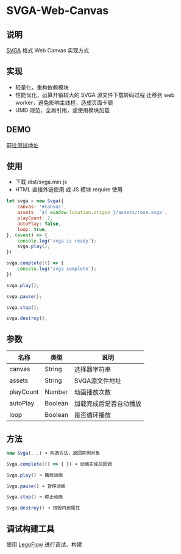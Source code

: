 # SVGA-Web-Canvas

## 说明

[SVGA](http://code.yy.com/ued/SVGA-Format) 格式 Web Canvas 实现方式

## 实现

* 轻量化，重构依赖模块
* 性能优化，运算开销较大的 SVGA 源文件下载转码过程 迁移到 web worker，避免影响主线程，造成页面卡顿
* UMD 规范，全局引用，或使用模块加载

## DEMO

[前往测试地址]()

## 使用

* 下载 dist/svga.min.js
* HTML 直接外链使用 或 JS 模块 require 使用

```js
let svga = new Svga({
	canvas: '#canvas',
	assets: `${ window.location.origin }/assets/rose.svga`,
	playCount: 2,
	autoPlay: false,
	loop: true,
}, (event) => {
	console.log('svga is ready');
	svga.play();
})

svga.complete(() => {
	console.log('svga complete');
})

svga.play();

svga.pause();

svga.stop();

svga.destroy();
```

## 参数

| 名称 | 类型 | 说明 |
|-----|------|-----|
| canvas | String | 选择器字符串 |
| assets | String | SVGA源文件地址 |
| playCount | Number | 动画播放次数 |
| autoPlay | Boolean | 加载完成后是否自动播放 |
| loop | Boolean | 是否循环播放 |

## 方法

```js
new Svga(...) ➜ 构造方法，返回实例对象

Svga.complete(() => { }) ➜ 动画完成后回调

Svga.play() ➜ 播放动画

Svga.pause() ➜ 暂停动画

Svga.stop() ➜ 停止动画

Svga.destroy() ➜ 销毁内部属性
```

## 调试构建工具

使用 [LegoFlow](http://uedfe.yypm.com/md/book/LegoFlow/) 进行调试、构建
